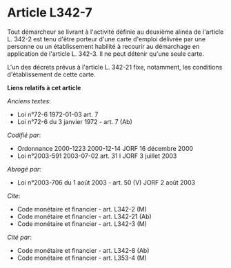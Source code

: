 # Article L342-7

Tout démarcheur se livrant à l'activité définie au deuxième alinéa de l'article L. 342-2 est tenu d'être porteur d'une carte
d'emploi délivrée par une personne ou un établissement habilité à recourir au démarchage en application de l'article L.
342-3. Il ne peut détenir qu'une seule carte.

L'un des décrets prévus à l'article L. 342-21 fixe, notamment, les conditions d'établissement de cette carte.

**Liens relatifs à cet article**

_Anciens textes_:

  - Loi n°72-6 1972-01-03 art. 7
  - Loi n°72-6 du 3 janvier 1972 - art. 7 (Ab)

_Codifié par_:

  - Ordonnance 2000-1223 2000-12-14 JORF 16 décembre 2000
  - Loi n°2003-591 2003-07-02 art. 31 I JORF 3 juillet 2003

_Abrogé par_:

  - Loi n°2003-706 du 1 août 2003 - art. 50 (V) JORF 2 août 2003

_Cite_:

  - Code monétaire et financier - art. L342-2 (M)
  - Code monétaire et financier - art. L342-21 (Ab)
  - Code monétaire et financier - art. L342-3 (M)

_Cité par_:

  - Code monétaire et financier - art. L342-8 (Ab)
  - Code monétaire et financier - art. L353-4 (M)
